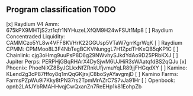 ## Program classification TODO

[x] Raydium V4 Amm: 675kPX9MHTjS2zt1qfr1NYHuzeLXfQM9H24wFSUt1Mp8
[ ] Raydium Concentraded Liquidity: CAMMCzo5YL8w4VFF8KVHrK22GGUsp5VTaW7grrKgrWqK
[ ] Raydium CPMM: CPMMoo8L3F4NbTegBCKVNunggL7H1ZpdTHKxQB5qKP1C
[ ] Chainlink: cjg3oHmg9uuPsP8D6g29NWvhySJkdYdAo9D25PRbKXJ
[ ] Jupiter Perps: PERPHjGBqRHArX4DySjwM6UJHiR3sWAatqfdBS2qQJu
[x] Phoenix: PhoeNiXZ8ByJGLkxNfZRnkUfjvmuYqLR89jjFHGqdXY
[ ] Kamino: KLend2g3cP87fffoy8q1mQqGKjrxjC8boSyAYavgmjD
[ ] Kamino Farms: FarmsPZpWu9i7Kky8tPN37rs2TpmMrAZrC7S7vJa91Hr
[ ] Openbook: opnb2LAfJYbRMAHHvqjCwQxanZn7ReEHp1k81EohpZb